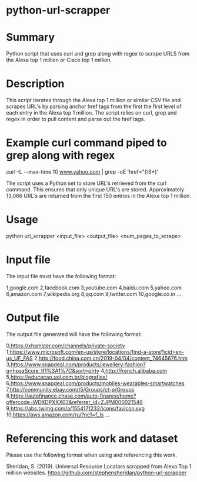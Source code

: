 # python-url-scrapper

# Summary
Python script that uses curl and grep along with regex to scrape URLS from the Alexa top 1 million or Cisco top 1 million.

# Description
This script iterates through the Alexa top 1 million or similar CSV file and scrapes URL's by parsing anchor href tags from the first the first level of each entry in the Alexa top 1 million. The script relies on curl, grep and regex in order to pull content and parse out the href tags.

# Example curl command piped to grep along with regex 
curl -L --max-time 10 www.yahoo.com | grep -oE 'href=\"(\S*)'

The script uses a Python set to store URL's retrieved from the curl command. This ensures that only unique URL's are stored. Approximately 13,066 URL's are returned from the first 150 entries in the Alexa top 1 million.

# Usage
python url_scrapper <input_file> <output_file> <num_pages_to_scrape>

# Input file
The input file must have the following format:

1,google.com
2,facebook.com
3,youtube.com
4,baidu.com
5,yahoo.com
6,amazon.com
7,wikipedia.org
8,qq.com
9,twitter.com
10,google.co.in
...

# Output file
The output file generated will have the following format:

0,https://xhamster.com/channels/private-society
1,https://www.microsoft.com/en-us/store/locations/find-a-store?icid=en-us_UF_FAS
2,http://food.china.com.cn/2019-04/04/content_74645676.htm
3,https://www.snapdeal.com/products/jewellery-fashion?q=hpsaScore_tf1%3A1%7C&sort=plrty
4,http://french.alibaba.com
5,https://educacao.uol.com.br/biografias/
6,https://www.snapdeal.com/products/mobiles-wearables-smartwatches
7,http://community.ebay.com/t5/Groups/ct-p/Groups
8,https://autofinance.chase.com/auto-finance/home?offercode=WDXDPXXX03&referrer_id=ZJPM000021546
9,https://abs.twimg.com/a/1554171232/icons/favicon.svg
10,https://aws.amazon.com/ru/?nc1=f_ls
...

# Referencing this work and dataset
Please use the following format when using and referencing this work.

Sheridan, S. (2019). Universal Resource Locators scrapped from Alexa Top 1 million websites. https://github.com/stephensheridan/python-url-scrapper

